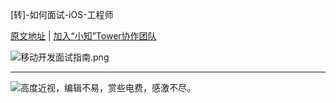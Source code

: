 [转]-如何面试-iOS-工程师

[原文地址](http://mp.weixin.qq.com/s?__biz=MjM5NTIyNTUyMQ==&mid=2709545192&idx=1&sn=e5fef91d2e4dede9cd79abf0dde75bab&scene=4#wechat_redirect) | [加入“小知”Tower协作团队](https://tower.im/join?t=88d51c53a588ec7235a3089cbe94df76)

![移动开发面试指南.png](http://upload-images.jianshu.io/upload_images/1124873-923413acbeb15b2c.png?imageMogr2/auto-orient/strip%7CimageView2/2/w/1240)

---
![高度近视，编辑不易，赏些电费，感激不尽。](http://upload-images.jianshu.io/upload_images/1124873-f86fbf86da78fcdf.png?imageMogr2/auto-orient/strip%7CimageView2/2/w/1240)
